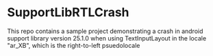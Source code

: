 # SupportLibRTLCrash
This repo contains a sample project demonstrating a crash in android support library version 25.1.0 when using TextInputLayout in the locale "ar_XB", which is the right-to-left psuedolocale
